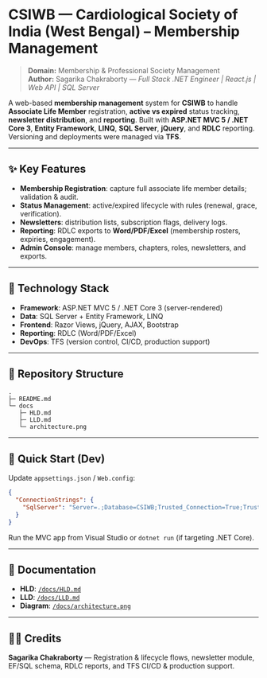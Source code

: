 # CSIWB — Cardiological Society of India (West Bengal) – Membership Management

> **Domain:** Membership & Professional Society Management  
> **Author:** Sagarika Chakraborty — *Full Stack .NET Engineer | React.js | Web API | SQL Server*

A web-based **membership management** system for **CSIWB** to handle **Associate Life Member** registration, **active vs expired** status tracking, **newsletter distribution**, and **reporting**. Built with **ASP.NET MVC 5 / .NET Core 3**, **Entity Framework**, **LINQ**, **SQL Server**, **jQuery**, and **RDLC** reporting. Versioning and deployments were managed via **TFS**.

---

## ✨ Key Features
- **Membership Registration**: capture full associate life member details; validation & audit.
- **Status Management**: active/expired lifecycle with rules (renewal, grace, verification).
- **Newsletters**: distribution lists, subscription flags, delivery logs.
- **Reporting**: RDLC exports to **Word/PDF/Excel** (membership rosters, expiries, engagement).
- **Admin Console**: manage members, chapters, roles, newsletters, and exports.

---

## 🧱 Technology Stack
- **Framework**: ASP.NET MVC 5 / .NET Core 3 (server-rendered)
- **Data**: SQL Server + Entity Framework, LINQ
- **Frontend**: Razor Views, jQuery, AJAX, Bootstrap
- **Reporting**: RDLC (Word/PDF/Excel)
- **DevOps**: TFS (version control, CI/CD, production support)

---

## 📁 Repository Structure
```
.
├─ README.md
└─ docs
   ├─ HLD.md
   ├─ LLD.md
   └─ architecture.png
```

---

## 🚀 Quick Start (Dev)
Update `appsettings.json` / `Web.config`:
```json
{
  "ConnectionStrings": {
    "SqlServer": "Server=.;Database=CSIWB;Trusted_Connection=True;TrustServerCertificate=True"
  }
}
```
Run the MVC app from Visual Studio or `dotnet run` (if targeting .NET Core).

---

## 🧭 Documentation
- **HLD**: [`/docs/HLD.md`](docs/HLD.md)
- **LLD**: [`/docs/LLD.md`](docs/LLD.md)
- **Diagram**: [`/docs/architecture.png`](docs/architecture.png)

---

## 👩‍💻 Credits
**Sagarika Chakraborty** — Registration & lifecycle flows, newsletter module, EF/SQL schema, RDLC reports, and TFS CI/CD & production support.
